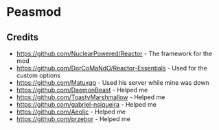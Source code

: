 # Peasmod
## Credits
- https://github.com/NuclearPowered/Reactor - The framework for the mod
- https://github.com/DorCoMaNdO/Reactor-Essentials - Used for the custom options
- https://github.com/Matuxgg - Used his server while mine was down
- https://github.com/DaemonBeast - Helped me
- https://github.com/ToastyMarshmallow - Helped me
- https://github.com/gabriel-nsiqueira - Helped me
- https://github.com/Aeolic - Helped me
- https://github.com/przebor - Helped me
